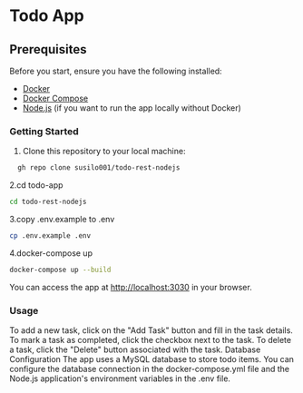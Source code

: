 # Todo App

## Prerequisites

Before you start, ensure you have the following installed:

- [Docker](https://www.docker.com/get-started)
- [Docker Compose](https://docs.docker.com/compose/install/)
- [Node.js](https://nodejs.org/) (if you want to run the app locally without Docker)

### Getting Started

1. Clone this repository to your local machine:

```bash
  gh repo clone susilo001/todo-rest-nodejs
```

2.cd todo-app

```bash
cd todo-rest-nodejs
```

3.copy .env.example to .env

```bash
cp .env.example .env
```

4.docker-compose up

```bash
docker-compose up --build
```

You can access the app at <http://localhost:3030> in your browser.

### Usage

To add a new task, click on the "Add Task" button and fill in the task details.
To mark a task as completed, click the checkbox next to the task.
To delete a task, click the "Delete" button associated with the task.
Database Configuration
The app uses a MySQL database to store todo items. You can configure the database connection in the docker-compose.yml file and the Node.js application's environment variables in the .env file.
